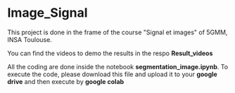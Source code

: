 # Image_Signal

This project is done in the frame of the course "Signal et images" of 5GMM, INSA Toulouse.

You can find the videos to demo the results in the respo __Result_videos__

All the coding are done inside the notebook __segmentation_image.ipynb__. To execute the code, please download this file and upload it to your __google drive__ and then execute by __google colab__
